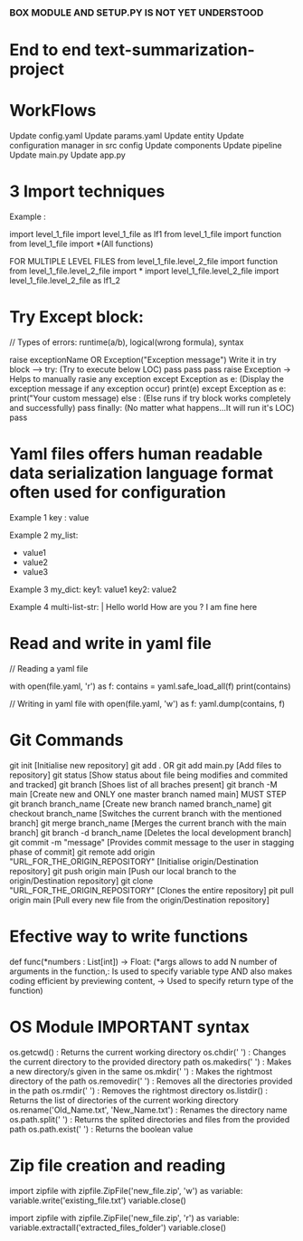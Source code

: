 ### BOX MODULE AND SETUP.PY IS NOT YET UNDERSTOOD ###
# End to end text-summarization-project
# WorkFlows

Update config.yaml
Update params.yaml 
Update entity
Update configuration manager in src config
Update components
Update pipeline
Update main.py
Update app.py



# 3 Import techniques
 Example :

import level_1_file
import level_1_file as lf1
from level_1_file import function
from level_1_file import *(All functions)

FOR MULTIPLE LEVEL FILES 
from level_1_file.level_2_file import function
from level_1_file.level_2_file import *
import level_1_file.level_2_file 
import level_1_file.level_2_file as lf1_2



# Try Except block:
// Types of errors: runtime(a/b), logical(wrong formula), syntax

raise exceptionName OR Exception("Exception message") Write it in try block -->
try: (Try to execute below LOC)
  pass
  pass 
  pass
  raise Exception -> Helps to manually rasie any exception
except Exception as e: (Display the exception message if any exception occur)
    print(e)
except Exception as e:
    print("Your custom message)
else : (Else runs if try block works completely and successfully)
    pass
finally: (No matter what happens...It will run it's LOC)
    pass



# Yaml files offers human readable data serialization language format often used for configuration
Example 1
key : value

Example 2
my_list:
  - value1
  - value2
  - value3

Example 3
my_dict:
  key1: value1
  key2: value2

Example 4
multi-list-str: |
  Hello world
  How are you ?
  I am fine here



# Read and write in yaml file
// Reading a yaml file

with open(file.yaml, 'r') as f:
  contains = yaml.safe_load_all(f)
print(contains)

// Writing in yaml file
with open(file.yaml, 'w') as f:
  yaml.dump(contains, f)



# Git Commands
git init [Initialise new repository]
git add . OR git add main.py [Add files to repository]
git status [Show status about file being modifies and commited and tracked]
git branch [Shoes list of all braches present]
git branch -M main [Create new and ONLY one master branch named main] MUST STEP
git branch branch_name [Create new branch named branch_name]
git checkout branch_name [Switches the current branch with the mentioned branch]
git merge branch_name [Merges the current branch with the main branch]
git branch -d branch_name [Deletes the local development branch]
git commit -m "message" [Provides commit message to the user in stagging phase of commit]
git remote add origin "URL_FOR_THE_ORIGIN_REPOSITORY" [Initialise origin/Destination repository]
git push origin main [Push our local branch to the origin/Destination repository]
git clone "URL_FOR_THE_ORIGIN_REPOSITORY" [Clones the entire repository]
pit pull origin main [Pull every new file from the origin/Destination repository]



# Efective way to write functions
def func(*numbers : List[int]) -> Float: (*args allows to add N number of arguments in the function,: Is used to specify variable type AND also makes coding efficient by previewing content, -> Used to specify return type of the function) 



# OS Module IMPORTANT syntax
os.getcwd() : Returns the current working directory
os.chdir(' ') : Changes the current directory to the provided directory path
os.makedirs(' ') : Makes a new directory/s given in the same 
os.mkdir(' ') : Makes the rightmost directory of the path
os.removedir(' ') : Removes all the directories provided in the path
os.rmdir(' ') : Removes the rightmost directory
os.listdir() : Returns the list of directories of the current working directory
os.rename('Old_Name.txt', 'New_Name.txt') : Renames the directory name 
os.path.split(' ') : Returns the splited directories and files from the provided path 
os.path.exist(' ') : Returns the boolean value



# Zip file creation and reading

import zipfile
with zipfile.ZipFile('new_file.zip', 'w') as variable:
  variable.write('existing_file.txt')
variable.close()

import zipfile
with zipfile.ZipFile('new_file.zip', 'r') as variable:
  variable.extractall('extracted_files_folder')
variable.close()